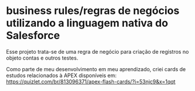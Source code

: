 # business rules/regras de negócios utilizando a linguagem nativa do Salesforce

Esse projeto trata-se de uma regra de negócio para criação de registros no objeto contas e outros testes.

Como parte de meu desenvolvimento em meu aprendizado, criei cards de estudos relacionados à APEX disponíveis em: https://quizlet.com/br/813096371/apex-flash-cards/?i=53njc9&x=1qqt
